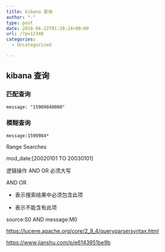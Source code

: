 ```yaml
---
title: kibana 查询
author: "-"
type: post
date: 2018-06-22T01:28:24+00:00
url: /?p=12348
categories:
  - Uncategorized

---
```

## kibana 查询
### 匹配查询
    message: "15909840000"
### 模糊查询
    message:1590984*

Range Searches
  
mod_date:[20020101 TO 20030101]

逻辑操作 AND OR 必须大写
  
AND OR
  
+ 表示搜索结果中必须包含此项
  
- 表示不能含有此项

source:S0 AND message:M0



https://lucene.apache.org/core/2_9_4/queryparsersyntax.html
  
https://www.jianshu.com/p/e6143951be9b